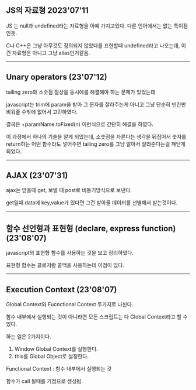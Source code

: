 ## JS의 자료형 2023'07'11

JS 는 null과 undefined라는 자료형을 아예 가지고있다. 다른 언어에서는 없는 특이점인듯.

C나 C++은 그냥 아무것도 정의되지 않았다를 표현할때 undefined라고 나오는데, 이건 자료형은 아니고 그냥 alias인거같음.

----------------------------------------------------------------------------------

## Unary operators (23'07'12)
tailing  zero와 소숫점 절상을 동시에를 해결해야 하는 문제가 있었는데 

javascript는 trim에 param을 받아 그 문자를 잘라주는게 아니고 그냥 단순히 빈칸만 비워줄 수밖에 없어서 고민하였다.

결국은 +paramName.toFixed(n) 이런식으로 간단히 해결을 하였다. 

이 과정에서 하나의 기술을 알게 되었는데, 
소숫점을 자른다는 생각을 뒤집어서 숫자를 return하는 어떤 함수라도 넣어주면 tailing zero를 그냥 알아서 잘라준다는걸 꺠닫게 되었다.

----------------------------------------------------------------------------------

## AJAX (23'07'31)
ajax는 받을때 get, 보낼 때 post로 비동기방식으로 보낸다.

get일때 data에 key,value가 있다면 그건 받아올 데이터를 선별해서 받는것이다.

----------------------------------------------------------------------------------
## 함수 선언형과 표현형 (declare, express function) (23'08'07)

javascript의 표현형 함수를 사용하는 것을 보고 정리하였다.

표현형 함수는 클로저랑 콜백을 사용하는데 이점이 있다.

----------------------------------------------------------------------------------
## Execution Context (23'08'07)

Global Context와 Fucnctional Context 두가지로 나뉜다.

함수 내부에서 실행되는 것이 아니라면 모든 스크립트는 다 Global Context라고 할 수 있다.

하는 일은 2가지이다.

1. Window Global Context를 실행한다.
2. this를 Global Object로 설정한다.


Functional Context : 함수 내부에서 실행되는 것

함수가 call 될때를 기점으로 생성됨.



